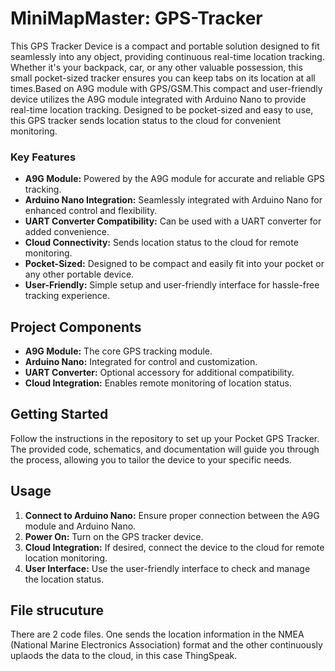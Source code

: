 #  MiniMapMaster: GPS-Tracker
This GPS Tracker Device is a compact and portable solution designed to fit seamlessly into any object, providing continuous real-time location tracking. Whether it's your backpack, car, or any other valuable possession, this small pocket-sized tracker ensures you can keep tabs on its location at all times.Based on A9G module with GPS/GSM.This compact and user-friendly device utilizes the A9G module integrated with Arduino Nano to provide real-time location tracking. Designed to be pocket-sized and easy to use, this GPS tracker sends location status to the cloud for convenient monitoring.

### Key Features
- **A9G Module:** Powered by the A9G module for accurate and reliable GPS tracking.
- **Arduino Nano Integration:** Seamlessly integrated with Arduino Nano for enhanced control and flexibility.
- **UART Converter Compatibility:** Can be used with a UART converter for added convenience.
- **Cloud Connectivity:** Sends location status to the cloud for remote monitoring.
- **Pocket-Sized:** Designed to be compact and easily fit into your pocket or any other portable device.
- **User-Friendly:** Simple setup and user-friendly interface for hassle-free tracking experience.

## Project Components
- **A9G Module:** The core GPS tracking module.
- **Arduino Nano:** Integrated for control and customization.
- **UART Converter:** Optional accessory for additional compatibility.
- **Cloud Integration:** Enables remote monitoring of location status.

## Getting Started
Follow the instructions in the repository to set up your Pocket GPS Tracker. The provided code, schematics, and documentation will guide you through the process, allowing you to tailor the device to your specific needs.

## Usage
1. **Connect to Arduino Nano:** Ensure proper connection between the A9G module and Arduino Nano.
2. **Power On:** Turn on the GPS tracker device.
3. **Cloud Integration:** If desired, connect the device to the cloud for remote location monitoring.
4. **User Interface:** Use the user-friendly interface to check and manage the location status.

## File strucuture
There are 2 code files. 
One sends the location information in the NMEA (National Marine Electronics Association) format and the other continuously uplaods the data to the cloud, in this case ThingSpeak.


